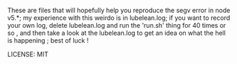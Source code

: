 These are files that will hopefully help you reproduce the segv error in node v5.*; my experience with this weirdo is in lubelean.log; if you want to record your own log, delete lubelean.log and run the 'run.sh' thing for 40 times or so , and then take a look at the lubelean.log to get an idea on what the hell is happening ; best of luck ! 


LICENSE: MIT
